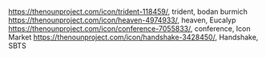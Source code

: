 https://thenounproject.com/icon/trident-118459/, trident, bodan burmich
https://thenounproject.com/icon/heaven-4974933/, heaven, Eucalyp
https://thenounproject.com/icon/conference-7055833/, conference, Icon Market
https://thenounproject.com/icon/handshake-3428450/, Handshake, SBTS